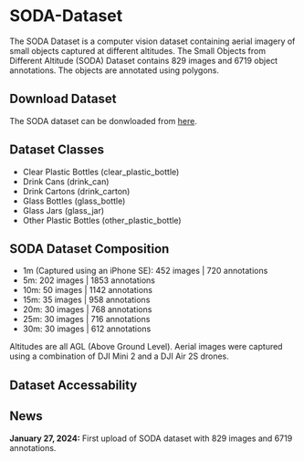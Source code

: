 # SODA-Dataset
The SODA Dataset is a computer vision dataset containing aerial imagery of small objects captured at different altitudes.  The Small Objects from Different Altitude (SODA) Dataset contains 829 images and 6719 object annotations. The objects are annotated using polygons. 

## Download Dataset
The SODA dataset can be donwloaded from [here](https://drive.google.com/drive/folders/1Xd-7oHogMidzH5NA3_Ng1sU75_w66mBg?usp=sharing).

## Dataset Classes
* Clear Plastic Bottles (clear_plastic_bottle)
* Drink Cans (drink_can)
* Drink Cartons (drink_carton)
* Glass Bottles (glass_bottle)
* Glass Jars (glass_jar)
* Other Plastic Bottles (other_plastic_bottle)

## SODA Dataset Composition
* 1m (Captured using an iPhone SE): 452 images | 720 annotations
* 5m: 202 images | 1853 annotations
* 10m: 50 images | 1142 annotations
* 15m: 35 images | 958 annotations
* 20m: 30 images | 768 annotations
* 25m: 30 images | 716 annotations
* 30m: 30 images | 612 annotations

Altitudes are all AGL (Above Ground Level). Aerial images were captured using a combination of DJI Mini 2 and a DJI Air 2S drones. 

## Dataset Accessability


## News
**January 27, 2024:** First upload of SODA dataset with 829 images and 6719 annotations. 

